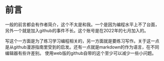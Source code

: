 # 前言
一般的前言都会有作者简介，这个不太是和我。一个是因为编程水平上不了台面，另外一个就是加入github的事件不长。这个账号是在2022年的七月加入的。

写这个一方面是为了练习学习编程相关的，另一方面就是要练习写作。关于这一点是从github漫游指南里受到的启发。还有一点就是markdown的作为语言，在不同编辑器有些许差别。
使用web版的github自带的这个至少可以减少一些小问题。
